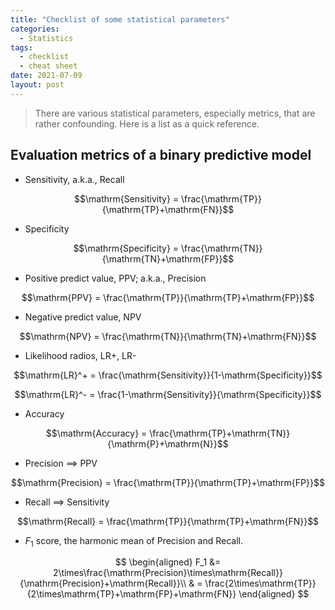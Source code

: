 ```yaml
---
title: "Checklist of some statistical parameters"
categories:
  - Statistics
tags:
  - checklist
  - cheat sheet
date: 2021-07-09
layout: post
---
```


> There are various statistical parameters, especially metrics, that are rather confounding. Here is a list as a quick reference.

## Evaluation metrics of a binary predictive model

- Sensitivity, a.k.a., Recall

$$\mathrm{Sensitivity} = \frac{\mathrm{TP}}{\mathrm{TP}+\mathrm{FN}}$$

- Specificity

$$\mathrm{Specificity} = \frac{\mathrm{TN}}{\mathrm{TN}+\mathrm{FP}}$$

- Positive predict value, PPV; a.k.a., Precision

$$\mathrm{PPV} = \frac{\mathrm{TP}}{\mathrm{TP}+\mathrm{FP}}$$

- Negative predict value, NPV

$$\mathrm{NPV} = \frac{\mathrm{TN}}{\mathrm{TN}+\mathrm{FN}}$$

- Likelihood radios, LR+, LR-

$$\mathrm{LR}^+ = \frac{\mathrm{Sensitivity}}{1-\mathrm{Specificity}}$$

$$\mathrm{LR}^- = \frac{1-\mathrm{Sensitivity}}{\mathrm{Specificity}}$$

- Accuracy

$$\mathrm{Accuracy} = \frac{\mathrm{TP}+\mathrm{TN}}{\mathrm{P}+\mathrm{N}}$$

- Precision ==> PPV

$$\mathrm{Precision} = \frac{\mathrm{TP}}{\mathrm{TP}+\mathrm{FP}}$$

- Recall ==> Sensitivity

$$\mathrm{Recall} = \frac{\mathrm{TP}}{\mathrm{TP}+\mathrm{FN}}$$

- $F_1$ score, the harmonic mean of Precision and Recall.

$$
\begin{aligned}
F_1 &= 2\times\frac{\mathrm{Precision}\times\mathrm{Recall}}{\mathrm{Precision}+\mathrm{Recall}}\\
& = \frac{2\times\mathrm{TP}}{2\times\mathrm{TP}+\mathrm{FP}+\mathrm{FN}}
\end{aligned}
$$
